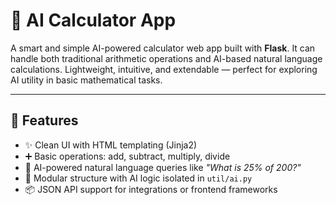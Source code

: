 # 🧠 AI Calculator App

A smart and simple AI-powered calculator web app built with **Flask**. It can handle both traditional arithmetic operations and AI-based natural language calculations. Lightweight, intuitive, and extendable — perfect for exploring AI utility in basic mathematical tasks.

---

## 🚀 Features

- ✨ Clean UI with HTML templating (Jinja2)
- ➕ Basic operations: add, subtract, multiply, divide
- 🤖 AI-powered natural language queries like _"What is 25% of 200?"_
- 🧠 Modular structure with AI logic isolated in `util/ai.py`
- 📦 JSON API support for integrations or frontend frameworks


